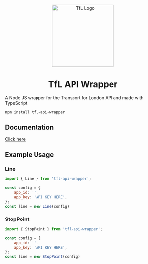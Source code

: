 <p align="center">
    <img width="200" src="https://blog.tfl.gov.uk/wp-content/uploads/2018/05/cropped-logo_roundel-2.png" alt="TfL Logo">
    <h1 align="center">TfL API Wrapper</h1>
</p>
A Node JS wrapper for the Transport for London API and made with TypeScript

`npm install tfl-api-wrapper`

## Documentation
[Click here](https://tfldoc.dparture.cc/)

## Example Usage

### Line
```js
import { Line } from 'tfl-api-wrapper';

const config = {
    app_id: '',
    app_key: 'API KEY HERE',
};
const line = new Line(config)
```

### StopPoint

```js
import { StopPoint } from 'tfl-api-wrapper';

const config = {
    app_id: '',
    app_key: 'API KEY HERE',
};
const line = new StopPoint(config)
```
